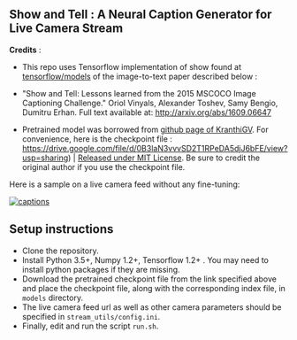 ## Show and Tell : A Neural Caption Generator for Live Camera Stream

**Credits** :

* This repo uses Tensorflow implementation of show found at [tensorflow/models](https://github.com/tensorflow/models/) of the image-to-text paper described below : 

* "Show and Tell: Lessons learned from the 2015 MSCOCO Image Captioning Challenge."
Oriol Vinyals, Alexander Toshev, Samy Bengio, Dumitru Erhan.
Full text available at: http://arxiv.org/abs/1609.06647

* Pretrained model was borrowed from [github page of KranthiGV](https://github.com/KranthiGV/Pretrained-Show-and-Tell-model). For convenience, here is the checkpoint file : https://drive.google.com/file/d/0B3laN3vvvSD2T1RPeDA5djJ6bFE/view?usp=sharing) | [Released under MIT License](https://github.com/KranthiGV/Pretrained-Show-and-Tell-model/blob/master/LICENSE). 
Be sure to credit the original author if you use the checkpoint file.

Here is a sample on a live camera feed without any fine-tuning: 

[![captions](http://img.youtube.com/vi/_LEVX2OyycE/0.jpg)](http://www.youtube.com/watch?v=_LEVX2OyycE "captions")


## Setup instructions

* Clone the repository.
* Install Python 3.5+, Numpy 1.2+, Tensorflow 1.2+ . You may need to install python packages if they are missing. 
* Download the pretrained checkpoint file from the link specified above and place the checkpoint file, along with the corresponding index file, in `models` directory. 
* The live camera feed url as well as other camera parameters should be specified in `stream_utils/config.ini`. 
* Finally, edit and run the script `run.sh`.  
